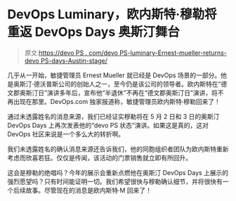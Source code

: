 # DevOps Luminary，欧内斯特·穆勒将重返 DevOps Days 奥斯汀舞台

> 原文:[https://devo PS . com/devo PS-luminary-Ernest-mueller-returns-devo PS-days-Austin-stage/](https://devops.com/devops-luminary-ernest-mueller-returns-devops-days-austin-stage/)

几乎从一开始，敏捷管理员 Ernest Mueller 就已经是 DevOps 场景的一部分。他是奥斯汀·德沃普斯公司的创始人之一，至今仍是该公司的领导者。欧内斯特在“德文郡奥斯汀日”演讲多年后，宣布他“半退休”不再在“德文郡奥斯汀日”演讲，将不再出现在那里。DevOps.com 独家报道称，敏捷管理员欧内斯特·穆勒回来了！

通过未透露姓名的消息来源，我们已经证实穆勒将在 5 月 2 日和 3 日的奥斯汀 DevOps Days 上再次发表他的“devo PS 状态”演讲。如果这是真的，这对 DevOps 社区来说是一个多么大的转折啊。

我们未透露姓名的确认消息来源还告诉我们，他的同胞组织者团队为欧内斯特重新考虑而欣喜若狂。仅仅是传闻，该活动的门票销售就立即有所回升。

这会是穆勒的绝唱吗？今年的展示会重新点燃他在奥斯汀 DevOps Days 上展示的强烈愿望吗？只有时间能证明一切。我们希望很快与穆勒确认细节，并将很快有一个后续故事。尽管现在的消息是欧内斯特·M 回来了！